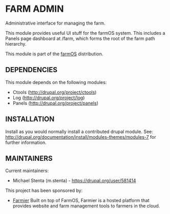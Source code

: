 FARM ADMIN
==========

Administrative interface for managing the farm.

This module provides useful UI stuff for the farmOS system. This includes a
Panels page dashboard at /farm, which forms the root of the farm path
hierarchy.

This module is part of the [farmOS](http://drupal.org/project/farm)
distribution.

DEPENDENCIES
------------

This module depends on the following modules:

 * Ctools (http://drupal.org/project/ctools)
 * Log (http://drupal.org/project/log)
 * Panels (http://drupal.org/project/panels)

INSTALLATION
------------

Install as you would normally install a contributed drupal module. See:
http://drupal.org/documentation/install/modules-themes/modules-7 for further
information.

MAINTAINERS
-----------

Current maintainers:
 * Michael Stenta (m.stenta) - https://drupal.org/user/581414

This project has been sponsored by:
 * [Farmier](http://farmier.com)
   Built on top of FarmOS, Farmier is a hosted platform that provides
   website and farm management tools to farmers in the cloud.

